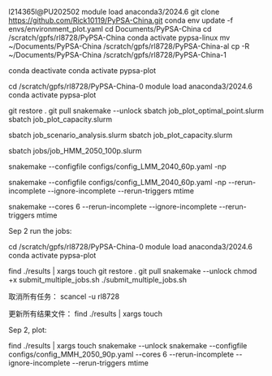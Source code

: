 l214365l@PU202502
module load anaconda3/2024.6
git clone https://github.com/Rick10119/PyPSA-China.git
conda env update -f envs/environment_plot.yaml
cd Documents/PyPSA-China
cd /scratch/gpfs/rl8728/PyPSA-China
conda activate pypsa-linux
mv ~/Documents/PyPSA-China /scratch/gpfs/rl8728/PyPSA-China-al
cp -R ~/Documents/PyPSA-China /scratch/gpfs/rl8728/PyPSA-China-1

conda deactivate
conda activate pypsa-plot

cd /scratch/gpfs/rl8728/PyPSA-China-0
module load anaconda3/2024.6
conda activate pypsa-plot

git restore .
git pull
snakemake --unlock
sbatch job_plot_optimal_point.slurm
sbatch job_plot_capacity.slurm

sbatch job_scenario_analysis.slurm
sbatch job_plot_capacity.slurm

sbatch jobs/job_HMM_2050_100p.slurm

snakemake --configfile configs/config_LMM_2040_60p.yaml -np

snakemake --configfile configs/config_LMM_2040_60p.yaml -np --rerun-incomplete --ignore-incomplete --rerun-triggers mtime



snakemake --cores 6 --rerun-incomplete --ignore-incomplete --rerun-triggers mtime

Sep 2 run the jobs:

cd /scratch/gpfs/rl8728/PyPSA-China-0
module load anaconda3/2024.6
conda activate pypsa-plot

find ./results | xargs touch
git restore .
git pull
snakemake --unlock
chmod +x submit_multiple_jobs.sh 
./submit_multiple_jobs.sh


取消所有任务：
scancel -u rl8728

更新所有结果文件：
find ./results | xargs touch


Sep 2, plot:

find ./results | xargs touch
snakemake --unlock
snakemake --configfile configs/config_MMH_2050_90p.yaml --cores 6 --rerun-incomplete --ignore-incomplete --rerun-triggers mtime
